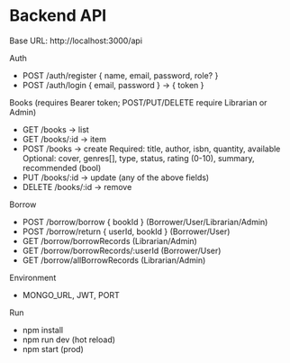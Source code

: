 # Backend API

Base URL: http://localhost:3000/api

Auth
- POST /auth/register { name, email, password, role? }
- POST /auth/login { email, password } -> { token }

Books (requires Bearer token; POST/PUT/DELETE require Librarian or Admin)
- GET /books -> list
- GET /books/:id -> item
- POST /books -> create
  Required: title, author, isbn, quantity, available
  Optional: cover, genres[], type, status, rating (0-10), summary, recommended (bool)
- PUT /books/:id -> update (any of the above fields)
- DELETE /books/:id -> remove

Borrow
- POST /borrow/borrow { bookId } (Borrower/User/Librarian/Admin)
- POST /borrow/return { userId, bookId } (Borrower/User)
- GET  /borrow/borrowRecords (Librarian/Admin)
- GET  /borrow/borrowRecords/:userId (Borrower/User)
- GET  /borrow/allBorrowRecords (Librarian/Admin)

Environment
- MONGO_URL, JWT, PORT

Run
- npm install
- npm run dev (hot reload)
- npm start (prod)
